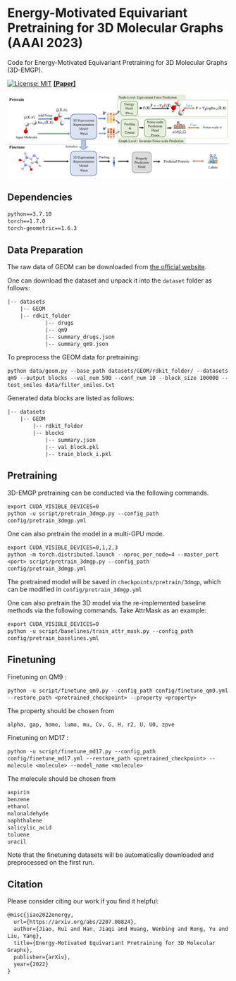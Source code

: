 # Energy-Motivated Equivariant Pretraining for 3D Molecular Graphs (AAAI 2023)

Code for Energy-Motivated Equivariant Pretraining for 3D Molecular Graphs (3D-EMGP).

[![License: MIT](https://img.shields.io/badge/License-MIT-yellow.svg)](https://github.com/jiaor17/3D-EMGP/blob/main/LICENSE)   [**[Paper]**](https://arxiv.org/pdf/2207.08824.pdf)

![Overview](assets/overview.png "Overview")

## Dependencies

```
python==3.7.10
torch==1.7.0
torch-geometric==1.6.3
```

## Data Preparation

The raw data of GEOM can be downloaded from [the official website](https://dataverse.harvard.edu/dataset.xhtml?persistentId=doi:10.7910/DVN/JNGTDF).

One can download the dataset and unpack it into the `dataset` folder as follows:

```
|-- datasets
    |-- GEOM
	|-- rdkit_folder
            |-- drugs
            |-- qm9
            |-- summary_drugs.json
            |-- summary_qm9.json
```

To preprocess the GEOM data for pretraining:

```
python data/geom.py --base_path datasets/GEOM/rdkit_folder/ --datasets qm9 --output blocks --val_num 500 --conf_num 10 --block_size 100000 --test_smiles data/filter_smiles.txt
```

Generated data blocks are listed as follows:

```
|-- datasets
    |-- GEOM
        |-- rdkit_folder
        |-- blocks
            |-- summary.json
            |-- val_block.pkl
            |-- train_block_i.pkl
```

## Pretraining

3D-EMGP pretraining can be conducted via the following commands.

```shell
export CUDA_VISIBLE_DEVICES=0
python -u script/pretrain_3dmgp.py --config_path config/pretrain_3dmgp.yml
```

One can also pretrain the model in a multi-GPU mode.

```shell
export CUDA_VISIBLE_DEVICES=0,1,2,3
python -m torch.distributed.launch --nproc_per_node=4 --master_port <port> script/pretrain_3dmgp.py --config_path config/pretrain_3dmgp.yml
```

The pretrained model will be saved in `checkpoints/pretrain/3dmgp`, which can be modified in `config/pretrain_3dmgp.yml`

One can also pretrain the 3D model via the re-implemented baseline methods via the following commands. Take AttrMask as an example:

```shell
export CUDA_VISIBLE_DEVICES=0
python -u script/baselines/train_attr_mask.py --config_path config/pretrain_baselines.yml
```

## Finetuning

Finetuning on QM9 :

```
python -u script/finetune_qm9.py --config_path config/finetune_qm9.yml --restore_path <pretrained_checkpoint> --property <property>
```

The property should be chosen from

```
alpha, gap, homo, lumo, mu, Cv, G, H, r2, U, U0, zpve
```

Finetuning on MD17 :

```
python -u script/finetune_md17.py --config_path config/finetune_md17.yml --restore_path <pretrained_checkpoint> --molecule <molecule> --model_name <molecule>
```

The molecule should be chosen from

```
aspirin
benzene
ethanol
malonaldehyde
naphthalene
salicylic_acid
toluene
uracil
```

Note that the finetuning datasets will be automatically downloaded and preprocessed on the first run.

## Citation

Please consider citing our work if you find it helpful:

```
@misc{jiao2022energy,
  url={https://arxiv.org/abs/2207.08824},
  author={Jiao, Rui and Han, Jiaqi and Huang, Wenbing and Rong, Yu and Liu, Yang},
  title={Energy-Motivated Equivariant Pretraining for 3D Molecular Graphs},
  publisher={arXiv},
  year={2022}
}
```

